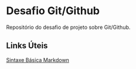 # Desafio Git/Github
Repositório  do desafio de projeto sobre Git/Github. 

## Links Úteis

[Sintaxe Básica Markdown](https://www.markdownguide.org/basic-syntax/)
